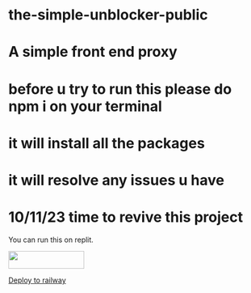 # the-simple-unblocker-public
# A simple front end proxy
#
# before u try to run this please do npm i on your terminal 
# it will install all the packages
# it will resolve any issues u have
# 
# 10/11/23 time to revive this project
You can run this on replit.
<p>
<a href="https://replit.com/github/maxiz1225/the-simple-unblocker-public/"><img src="https://raw.githubusercontent.com/BinBashBanana/deploy-buttons/master/buttons/remade/replit.svg" width="150" height="35"></a>
</p>
<a href="https://railway.app/new/template?template=https://github.com/maxiz1225/the-simple-unblocker-public">Deploy to railway</a>
